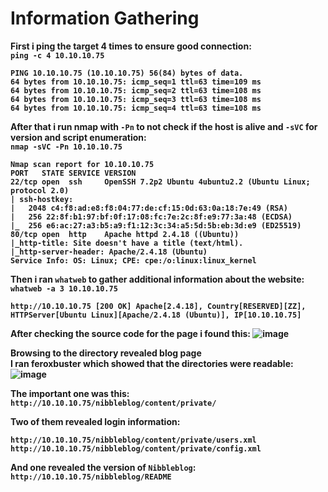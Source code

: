 <b>

# Information Gathering
First i ping the target 4 times to ensure good connection:<br>
`ping -c 4 10.10.10.75`
```
PING 10.10.10.75 (10.10.10.75) 56(84) bytes of data.
64 bytes from 10.10.10.75: icmp_seq=1 ttl=63 time=109 ms
64 bytes from 10.10.10.75: icmp_seq=2 ttl=63 time=108 ms
64 bytes from 10.10.10.75: icmp_seq=3 ttl=63 time=108 ms
64 bytes from 10.10.10.75: icmp_seq=4 ttl=63 time=108 ms
```
After that i run nmap with `-Pn` to not check if the host is alive and `-sVC` for version and script enumeration:<br>
`nmap -sVC -Pn 10.10.10.75`
```
Nmap scan report for 10.10.10.75
PORT   STATE SERVICE VERSION
22/tcp open  ssh     OpenSSH 7.2p2 Ubuntu 4ubuntu2.2 (Ubuntu Linux; protocol 2.0)
| ssh-hostkey: 
|   2048 c4:f8:ad:e8:f8:04:77:de:cf:15:0d:63:0a:18:7e:49 (RSA)
|   256 22:8f:b1:97:bf:0f:17:08:fc:7e:2c:8f:e9:77:3a:48 (ECDSA)
|_  256 e6:ac:27:a3:b5:a9:f1:12:3c:34:a5:5d:5b:eb:3d:e9 (ED25519)
80/tcp open  http    Apache httpd 2.4.18 ((Ubuntu))
|_http-title: Site doesn't have a title (text/html).
|_http-server-header: Apache/2.4.18 (Ubuntu)
Service Info: OS: Linux; CPE: cpe:/o:linux:linux_kernel
```
Then i ran `whatweb` to gather additional information about the website:<br>
`whatweb -a 3 10.10.10.75`
```
http://10.10.10.75 [200 OK] Apache[2.4.18], Country[RESERVED][ZZ], HTTPServer[Ubuntu Linux][Apache/2.4.18 (Ubuntu)], IP[10.10.10.75]
```
After checking the source code for the page i found this:
![image](https://github.com/user-attachments/assets/cea217ff-0f73-4330-9765-f02383d391aa)

Browsing to the directory revealed blog page<br>
I ran feroxbuster which showed that the directories were readable:
![image](https://github.com/user-attachments/assets/b6297995-cf2b-42fd-96a0-f940124852d8)

The important one was this:<br>
`http://10.10.10.75/nibbleblog/content/private/`

Two of them revealed login information:
```
http://10.10.10.75/nibbleblog/content/private/users.xml
http://10.10.10.75/nibbleblog/content/private/config.xml
```
And one revealed the version of `Nibbleblog`:<br>
`http://10.10.10.75/nibbleblog/README`
</b>
